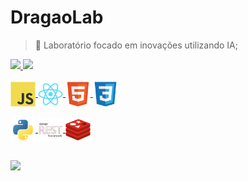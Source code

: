 # DragaoLab
> 🚀 Laboratório focado em inovações utilizando IA;

<div>
  <a href="https://github.com/DragaoLab">
  <img height="160em" src="https://github-readme-stats.vercel.app/api?username=DragaoLab&show_icons=true&theme=nord&include_all_commits=true&count_private=true"/>
  <img height="160em" src="https://github-readme-stats.vercel.app/api/top-langs/?username=RaimundoValter/DragaoLab&layout=compact&langs_count=7&theme=nord"/>
</div>
    
<div style="display: inline_block"><br>
  <img align="center" alt="Let-JavaScript" height="40" width="40" src="https://raw.githubusercontent.com/devicons/devicon/master/icons/javascript/javascript-original.svg">
  <img align="center" alt="Let-React" height="40" width="40" src="https://raw.githubusercontent.com/devicons/devicon/master/icons/react/react-original.svg">
  <img align="center" alt="Let-HTML5" height="40" width="40" src="https://raw.githubusercontent.com/devicons/devicon/master/icons/html5/html5-original.svg">
  <img align="center" alt="Let-CSS3" height="40" width="40" src="https://raw.githubusercontent.com/devicons/devicon/master/icons/css3/css3-original.svg">
</div>

<div style="display: inline_block"><br>
  <img align="center" alt="Let-Python" height="40" width="40" src="https://raw.githubusercontent.com/devicons/devicon/master/icons/python/python-original.svg">
  <img align="center" alt="Let-DjangoREST" height="40" width="40" src="https://raw.githubusercontent.com/devicons/devicon/master/icons/djangorest/djangorest-original.svg">
  <img align="center" alt="Let-REDIS" height="40" width="40" src="https://raw.githubusercontent.com/devicons/devicon/master/icons/redis/redis-original.svg">
</div>
  
##

<div>
   
   <a href="https://www.instagram.com/profraimundovalter" target="_blank"><img src="https://img.shields.io/badge/-Instagram-3CB371?style=for-the-badge&logo=instagram&logoColor=white" target="_blank"></a>
     
</div>
